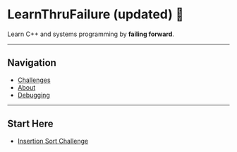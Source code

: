 # LearnThruFailure (updated) 🚀  

Learn C++ and systems programming by **failing forward**.  

---

## Navigation  

- [Challenges](./challenges.md)  
- [About](./about.md)  
- [Debugging](./Debugging-tips.md)  

---

## Start Here  

- [Insertion Sort Challenge](..\challenges\insertion-sort.md)  
